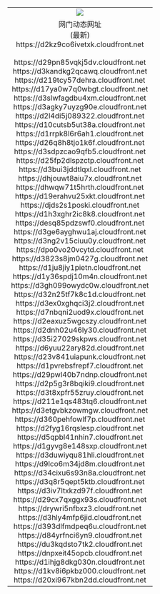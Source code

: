 ﻿<table>
  <tr></tr>
  <tr><td colspan=2 align=center><img src="https://d2kz9co6ivetxk.cloudfront.net/Up/oGate.jpg" /></td></tr>
  <tr><td colspan=2 align=center>网门动态网址<br/>(最新)
<br>https://d2kz9co6ivetxk.cloudfront.net
<br/>
<br>https://d29pn85vqkj5dv.cloudfront.net
<br>https://d3kandkg2qcawq.cloudfront.net
<br>https://d219tcy57dehra.cloudfront.net
<br>https://d17ya0w7q0wbgt.cloudfront.net
<br>https://d3slwfagdbu4xm.cloudfront.net
<br>https://d3agky7uyzg90e.cloudfront.net
<br>https://d2l4di5j089322.cloudfront.net
<br>https://d10cutsb5ut38a.cloudfront.net
<br>https://d1rrpk8l6r6ah1.cloudfront.net
<br>https://d26q8h8tjo1k6f.cloudfront.net
<br>https://d3sdpzcao9qfb5.cloudfront.net
<br>https://d25fp2dlspzctp.cloudfront.net
<br>https://d3bui3jddtlqxl.cloudfront.net
<br>https://dhjouwt8aiu7x.cloudfront.net
<br>https://dhwqw71t5hrth.cloudfront.net
<br>https://d19erahvu25xkt.cloudfront.net
<br>https://djds2s1poski.cloudfront.net
<br>https://d1h3xghr2ic8k8.cloudfront.net
<br>https://desq85pdzswf0.cloudfront.net
<br>https://d3ge6ayghwu1aj.cloudfront.net
<br>https://d3ng2v15ciuu0y.cloudfront.net
<br>https://dpo0vo20vcytd.cloudfront.net
<br>https://d3823s8jm0427g.cloudfront.net
<br>https://d1ju8jiy1pietn.cloudfront.net
<br>https://d1y36spdj10m4n.cloudfront.net
<br>https://d3gh099owydc0w.cloudfront.net
<br>https://d32n25tf7k8c1d.cloudfront.net
<br>https://d3ex0xghqci3j2.cloudfront.net
<br>https://d7nbqni2uod9x.cloudfront.net
<br>https://d2eaxuz5wgcszy.cloudfront.net
<br>https://d2dnh02u46ly30.cloudfront.net
<br>https://d35i27029skpws.cloudfront.net
<br>https://d6yuu22ary82d.cloudfront.net
<br>https://d23v841uiapunk.cloudfront.net
<br>https://d1pvrebsfrepf7.cloudfront.net
<br>https://d29pwl40b7ndnp.cloudfront.net
<br>https://d2p5g3r8bqiki9.cloudfront.net
<br>https://d3t8xpfr55zruy.cloudfront.net
<br>https://d211e1qs483tq6.cloudfront.net
<br>https://d3etgvbkzowmgw.cloudfront.net
<br>https://d360pehfowlf7p.cloudfront.net
<br>https://d2fyg16rqslesp.cloudfront.net
<br>https://d5qpbl41nhin7.cloudfront.net
<br>https://d1gyvg8e148sxp.cloudfront.net
<br>https://d3duwiyqu81hli.cloudfront.net
<br>https://d9lco6m34jd8m.cloudfront.net
<br>https://d34cixu6s93n8a.cloudfront.net
<br>https://d3q8r5qept5ktb.cloudfront.net
<br>https://d3iv7ltxkzd97f.cloudfront.net
<br>https://d29cx7qxggx93s.cloudfront.net
<br>https://drywri5nfbxz3.cloudfront.net
<br>https://d3hly4mfp6jid.cloudfront.net
<br>https://d393dlfmdpeq6u.cloudfront.net
<br>https://d84yrfnci6yn9.cloudfront.net
<br>https://du3kqdsto7tk2.cloudfront.net
<br>https://dnpxeit45opcb.cloudfront.net
<br>https://d1ihjg8dkg030n.cloudfront.net
<br>https://d1kv8i6pkbz000.cloudfront.net
<br>https://d20xi967kbn2dd.cloudfront.net
    </td>
  </tr>
</table>

